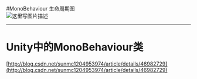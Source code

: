 #MonoBehaviour 生命周期图  
![这里写图片描述](http://img.blog.csdn.net/20160921155845676)

---
# Unity中的MonoBehaviour类  
[http://blog.csdn.net/sunmc1204953974/article/details/46982729](http://blog.csdn.net/sunmc1204953974/article/details/46982729)
